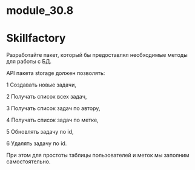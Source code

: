 # module_30.8
# Skillfactory
Разработайте пакет, который бы предоставлял необходимые методы для работы с БД.

API пакета storage должен позволять:

1 Создавать новые задачи,

2 Получать список всех задач,

3 Получать список задач по автору,

4 Получать список задач по метке,

5 Обновлять задачу по id,

6 Удалять задачу по id.


При этом для простоты таблицы пользователей и меток мы заполним самостоятельно.

